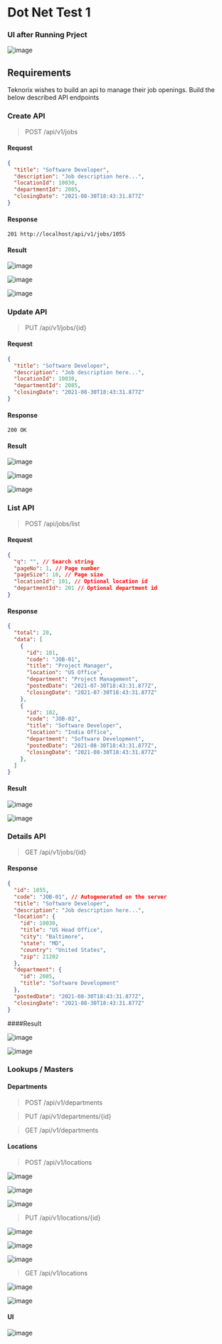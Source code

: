 # Dot Net Test 1

### UI after Running Prject
![image](https://github.com/Sudo-Aditya/Jobs/assets/81794467/23fcac00-9368-4b1b-9a30-13a4fb9e38af)


## Requirements

Teknorix wishes to build an api to manage their job openings. Build the below described API endpoints

### Create API
> POST /api/v1/jobs

#### Request
```json
{
  "title": "Software Developer",
  "description": "Job description here...",
  "locationId": 10030,
  "departmentId": 2085,
  "closingDate": "2021-08-30T18:43:31.877Z"
}
```

#### Response
```
201 http://localhost/api/v1/jobs/1055
```


#### Result

![image](https://github.com/Sudo-Aditya/Jobs/assets/81794467/49126bd9-c3e3-4cac-a374-a7a6da28c0e9)

![image](https://github.com/Sudo-Aditya/Jobs/assets/81794467/884556ba-6803-46e6-9402-0c5f7e6db84c)

![image](https://github.com/Sudo-Aditya/Jobs/assets/81794467/ae370f06-e6e4-4f7d-b5f7-26ceba1d0c01)


### Update API
> PUT /api/v1/jobs/{id}

#### Request
```json
{
  "title": "Software Developer",
  "description": "Job description here...",
  "locationId": 10030,
  "departmentId": 2085,
  "closingDate": "2021-08-30T18:43:31.877Z"
}
```

#### Response
```
200 OK
```


#### Result

![image](https://github.com/Sudo-Aditya/Jobs/assets/81794467/c262c89d-67f4-4314-a36d-121d069c3ef2)

![image](https://github.com/Sudo-Aditya/Jobs/assets/81794467/d83d39f3-be10-4632-ade2-b4824233693c)

![image](https://github.com/Sudo-Aditya/Jobs/assets/81794467/46d91742-0c1b-41c9-8d04-db270c8c23a3)


### List API
> POST /api/jobs/list

#### Request
```json
{
  "q": "", // Search string
  "pageNo": 1, // Page number
  "pageSize": 10, // Page size
  "locationId": 101, // Optional location id
  "departmentId": 201 // Optional department id
}
```

#### Response
```json
{
  "total": 20,
  "data": [
    {
      "id": 101,
      "code": "JOB-01",
      "title": "Project Manager",
      "location": "US Office",
      "department": "Project Management",
      "postedDate": "2021-07-30T18:43:31.877Z",
      "closingDate": "2021-07-30T18:43:31.877Z"
    },
    {
      "id": 102,
      "code": "JOB-02",
      "title": "Software Developer",
      "location": "India Office",
      "department": "Software Development",
      "postedDate": "2021-08-30T18:43:31.877Z",
      "closingDate": "2021-08-30T18:43:31.877Z"
    },
  ]
}
```


#### Result

![image](https://github.com/Sudo-Aditya/Jobs/assets/81794467/e4955b0a-2622-405d-a2d2-929d8e964eee)

![image](https://github.com/Sudo-Aditya/Jobs/assets/81794467/5f28fa5d-6c71-431c-bda6-34b96fe4691e)


### Details API
> GET /api/v1/jobs/{id}

#### Response
```json
{
  "id": 1055,
  "code": "JOB-01", // Autogenerated on the server
  "title": "Software Developer",
  "description": "Job description here...",
  "location": {
    "id": 10030,
    "title": "US Head Office",
    "city": "Baltimore",
    "state": "MD",
    "country": "United States",
    "zip": 21202
  },
  "department": {
    "id": 2085,
    "title": "Software Development"
  },
  "postedDate": "2021-08-30T18:43:31.877Z",
  "closingDate": "2021-08-30T18:43:31.877Z"
}
```

####Result

![image](https://github.com/Sudo-Aditya/Jobs/assets/81794467/f9abb1b6-e34d-4532-b998-40c4d0d53587)

![image](https://github.com/Sudo-Aditya/Jobs/assets/81794467/d458152d-04e3-49ea-ac14-d69891f5b9aa)


### Lookups / Masters
#### Departments
> POST /api/v1/departments

> PUT /api/v1/departments/{id}

> GET /api/v1/departments

#### Locations
> POST /api/v1/locations

![image](https://github.com/Sudo-Aditya/Jobs/assets/81794467/7317f6b9-9fb5-4904-bd54-a95cd5cde4ab)

![image](https://github.com/Sudo-Aditya/Jobs/assets/81794467/ec5da6ce-6768-4d97-9230-83d9637d1620)

![image](https://github.com/Sudo-Aditya/Jobs/assets/81794467/1c64fd1f-1774-41b7-9763-69dbd1ccb98d)


> PUT /api/v1/locations/{id}

![image](https://github.com/Sudo-Aditya/Jobs/assets/81794467/582a094f-2733-44d5-8669-d4437ac1bca3)

![image](https://github.com/Sudo-Aditya/Jobs/assets/81794467/7e643a6d-b494-481c-875f-d34bbf54f937)

![image](https://github.com/Sudo-Aditya/Jobs/assets/81794467/5076a4ff-cc11-45a5-8369-5d05a5646a1c)

> GET /api/v1/locations

![image](https://github.com/Sudo-Aditya/Jobs/assets/81794467/b582ecea-9edd-4022-a8f8-084540e0a485)
 
![image](https://github.com/Sudo-Aditya/Jobs/assets/81794467/7e308124-4f7c-43f2-bfe1-3509f528fb63)


#### UI

![image](https://github.com/Sudo-Aditya/Jobs/assets/81794467/dd18f7c4-d552-4279-976d-29e478eb2a7c)
